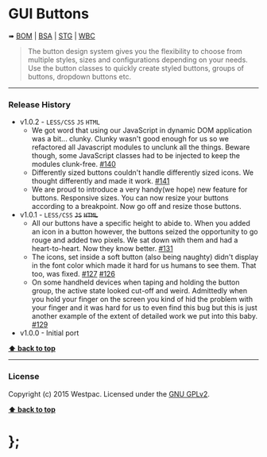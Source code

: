 GUI Buttons
===========

➠
[BOM](http://westpaccxteam.github.io/GUI-buttons/tests/BOM/) |
[BSA](http://westpaccxteam.github.io/GUI-buttons/tests/BSA/) |
[STG](http://westpaccxteam.github.io/GUI-buttons/tests/STG/) |
[WBC](http://westpaccxteam.github.io/GUI-buttons/tests/WBC/)

> The button design system gives you the flexibility to choose from multiple styles, sizes and configurations depending on your needs. Use the button classes
> to quickly create styled buttons, groups of buttons, dropdown buttons etc.

----------------------------------------------------------------------------------------------------------------------------------------------------------------


### Release History

* v1.0.2 - `LESS/CSS` `JS` `HTML`
	* We got word that using our JavaScript in dynamic DOM application was a bit... clunky. Clunky wasn't good enough for us so we refactored all Javascript
		modules to unclunk all the things. Beware though, some JavaScript classes had to be injected to keep the modules clunk-free.
		[#140](https://github.com/WestpacCXTeam/GUI-source/issues/140)
	* Differently sized buttons couldn't handle differently sized icons. We thought differently and made it work.
		[#141](https://github.com/WestpacCXTeam/GUI-source/issues/141)
	* We are proud to introduce a very handy(we hope) new feature for buttons. Responsive sizes. You can now resize your buttons according to a breakpoint. Now
		go off and resize those buttons.
* v1.0.1 - `LESS/CSS` ~~`JS`~~ ~~`HTML`~~
	* All our buttons have a specific height to abide to. When you added an icon in a button however, the buttons seized the opportunity to go rouge and
		added two pixels. We sat down with them and had a heart-to-heart. Now they know better. [#131](https://github.com/WestpacCXTeam/GUI-source/issues/131)
	* The icons, set inside a soft button (also being naughty) didn't display in the font color which made it hard for us humans to see them. That too, was
		fixed. [#127](https://github.com/WestpacCXTeam/GUI-source/issues/127) [#126](https://github.com/WestpacCXTeam/GUI-source/issues/126)
	* On some handheld devices when taping and holding the button group, the active state looked cut-off and weird. Admittedly when you hold your finger on
		the screen you kind of hid the problem with your finger and it was hard for us to even find this bug but this is just another example of the extent of
		detailed work we put into this baby. [#129](https://github.com/WestpacCXTeam/GUI-source/issues/129)
* v1.0.0 - Initial port

**[⬆ back to top](#content)**


----------------------------------------------------------------------------------------------------------------------------------------------------------------


### License

Copyright (c) 2015 Westpac. Licensed under the [GNU GPLv2](https://raw.githubusercontent.com/WestpacCXTeam/GUI-buttons/master/LICENSE).

**[⬆ back to top](#content)**

# };